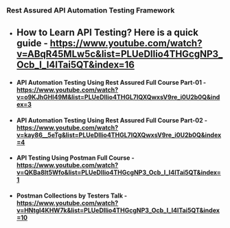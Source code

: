 ### Rest Assured API Automation Testing Framework

* ## How to Learn API Testing? Here is a quick guide - https://www.youtube.com/watch?v=ABqR45MLw5c&list=PLUeDIlio4THGcgNP3_Ocb_I_l4ITai5QT&index=16
* #### API Automation Testing Using Rest Assured Full Course Part-01 - https://www.youtube.com/watch?v=o9KJhGHl49M&list=PLUeDIlio4THGL7lQXQwxsV9re_i0U2b0Q&index=3
* #### API Automation Testing Using Rest Assured Full Course Part-02 - https://www.youtube.com/watch?v=kay86__5eTg&list=PLUeDIlio4THGL7lQXQwxsV9re_i0U2b0Q&index=4


* #### API Testing Using Postman Full Course - https://www.youtube.com/watch?v=QKBa8lt5Wfo&list=PLUeDIlio4THGcgNP3_Ocb_I_l4ITai5QT&index=1
* #### Postman Collections by Testers Talk - https://www.youtube.com/watch?v=HNtgl4KHW7k&list=PLUeDIlio4THGcgNP3_Ocb_I_l4ITai5QT&index=10
  
